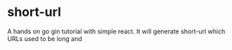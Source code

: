 # short-url
A hands on go gin tutorial with simple react. It will generate short-url which URLs used to be long and 
